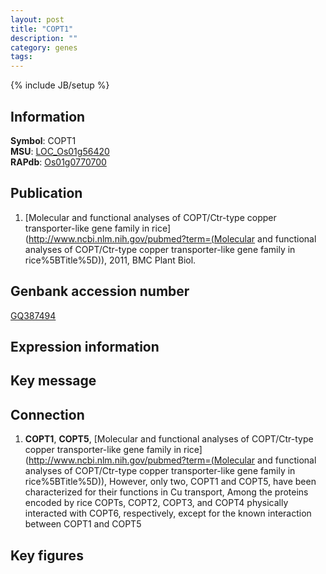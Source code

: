 ```yaml
---
layout: post
title: "COPT1"
description: ""
category: genes
tags: 
---
```

{% include JB/setup %}

## Information
__Symbol__: COPT1  
__MSU__: [LOC_Os01g56420](http://rice.plantbiology.msu.edu/cgi-bin/ORF_infopage.cgi?orf=LOC_Os01g56420)  
__RAPdb__: [Os01g0770700](http://rapdb.dna.affrc.go.jp/viewer/gbrowse_details/irgsp1?name=Os01g0770700)  

## Publication
1. [Molecular and functional analyses of COPT/Ctr-type copper transporter-like gene family in rice](http://www.ncbi.nlm.nih.gov/pubmed?term=(Molecular and functional analyses of COPT/Ctr-type copper transporter-like gene family in rice%5BTitle%5D)), 2011, BMC Plant Biol.

## Genbank accession number
[GQ387494](http://www.ncbi.nlm.nih.gov/nuccore/GQ387494)

## Expression information

## Key message

## Connection
1. __COPT1__, __COPT5__, [Molecular and functional analyses of COPT/Ctr-type copper transporter-like gene family in rice](http://www.ncbi.nlm.nih.gov/pubmed?term=(Molecular and functional analyses of COPT/Ctr-type copper transporter-like gene family in rice%5BTitle%5D)),  However, only two, COPT1 and COPT5, have been characterized for their functions in Cu transport, Among the proteins encoded by rice COPTs, COPT2, COPT3, and COPT4 physically interacted with COPT6, respectively, except for the known interaction between COPT1 and COPT5

## Key figures


